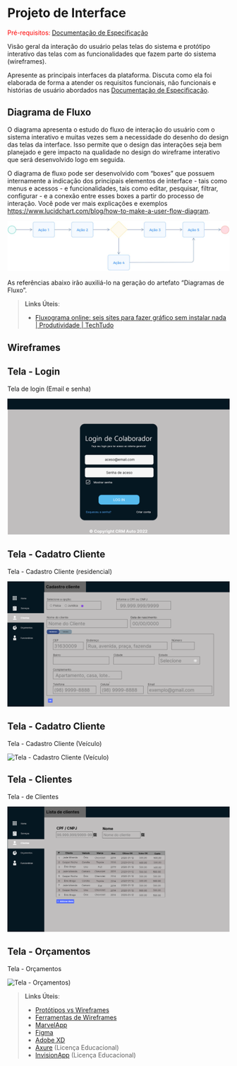 
# Projeto de Interface

<span style="color:red">Pré-requisitos: <a href="2-Especificação do Projeto.md"> Documentação de Especificação</a></span>

Visão geral da interação do usuário pelas telas do sistema e protótipo interativo das telas com as funcionalidades que fazem parte do sistema (wireframes).

 Apresente as principais interfaces da plataforma. Discuta como ela foi elaborada de forma a atender os requisitos funcionais, não funcionais e histórias de usuário abordados nas <a href="2-Especificação do Projeto.md"> Documentação de Especificação</a>.

## Diagrama de Fluxo

O diagrama apresenta o estudo do fluxo de interação do usuário com o sistema interativo e  muitas vezes sem a necessidade do desenho do design das telas da interface. Isso permite que o design das interações seja bem planejado e gere impacto na qualidade no design do wireframe interativo que será desenvolvido logo em seguida.

O diagrama de fluxo pode ser desenvolvido com “boxes” que possuem internamente a indicação dos principais elementos de interface - tais como menus e acessos - e funcionalidades, tais como editar, pesquisar, filtrar, configurar - e a conexão entre esses boxes a partir do processo de interação. Você pode ver mais explicações e exemplos https://www.lucidchart.com/blog/how-to-make-a-user-flow-diagram.

![Exemplo de Diagrama de Fluxo](img/diagramafluxo2.jpg)

As referências abaixo irão auxiliá-lo na geração do artefato “Diagramas de Fluxo”.

> **Links Úteis**:
> - [Fluxograma online: seis sites para fazer gráfico sem instalar nada | Produtividade | TechTudo](https://www.techtudo.com.br/listas/2019/03/fluxograma-online-seis-sites-para-fazer-grafico-sem-instalar-nada.ghtml)

## Wireframes

## Tela - Login 

Tela de login (Email e senha)

![Tela - Login](https://github.com/ICEI-PUC-Minas-PMV-ADS/pmv-ads-2023-1-e4-proj-apdist-t4-crm_auto/blob/main/docs/img/Tela%20Login%20WireFrame.png)

## Tela - Cadatro Cliente 

Tela - Cadastro Cliente (residencial)

![Tela - Cadastro Cliente (residencial)](https://github.com/ICEI-PUC-Minas-PMV-ADS/pmv-ads-2023-1-e4-proj-apdist-t4-crm_auto/blob/main/docs/img/Tela%20cadastro%20de%20cliientes%20(Residencial)%20WireFrame.png)

## Tela - Cadatro Cliente 

Tela - Cadastro Cliente (Veículo)

![Tela - Cadastro Cliente (Veículo)](https://github.com/ICEI-PUC-Minas-PMV-ADS/pmv-ads-2023-1-e4-proj-apdist-t4-crm_auto/blob/main/docs/img/Tela%20cadastro%20de%20cliientes%20(Ve%C3%ADculo)%20WireFrame.png)

## Tela - Clientes 

Tela - de Clientes 

![Tela - de clientes)](https://github.com/ICEI-PUC-Minas-PMV-ADS/pmv-ads-2023-1-e4-proj-apdist-t4-crm_auto/blob/main/docs/img/Tela%20de%20Clientes%20WireFrames.png)

## Tela - Orçamentos 

Tela - Orçamentos

![Tela - Orçamentos)](https://github.com/ICEI-PUC-Minas-PMV-ADS/pmv-ads-2023-1-e4-proj-apdist-t4-crm_auto/blob/main/docs/img/Tela%20or%C3%A7amento%20WireFrame.png)




 
> **Links Úteis**:
> - [Protótipos vs Wireframes](https://www.nngroup.com/videos/prototypes-vs-wireframes-ux-projects/)
> - [Ferramentas de Wireframes](https://rockcontent.com/blog/wireframes/)
> - [MarvelApp](https://marvelapp.com/developers/documentation/tutorials/)
> - [Figma](https://www.figma.com/)
> - [Adobe XD](https://www.adobe.com/br/products/xd.html#scroll)
> - [Axure](https://www.axure.com/edu) (Licença Educacional)
> - [InvisionApp](https://www.invisionapp.com/) (Licença Educacional)
